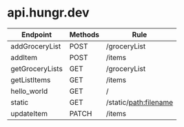 # api.hungr.dev

|Endpoint         |  Methods | Rule|
|-----------------| -------| -----------------------|
addGroceryList    | POST   |  /groceryList
addItem           | POST   |  /items
getGroceryLists   | GET    |  /groceryList
getListItems      | GET    |  /items
hello_world       | GET    |  /
static            | GET    |  /static/<path:filename>
updateItem        | PATCH  |  /items
